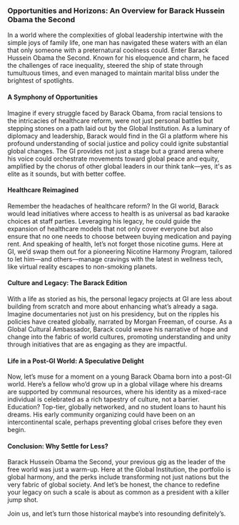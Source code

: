 ### **Opportunities and Horizons: An Overview for Barack Hussein Obama the Second**

In a world where the complexities of global leadership intertwine with the simple joys of family life, one man has navigated these waters with an élan that only someone with a preternatural coolness could. Enter Barack Hussein Obama the Second. Known for his eloquence and charm, he faced the challenges of race inequality, steered the ship of state through tumultuous times, and even managed to maintain marital bliss under the brightest of spotlights. 

#### **A Symphony of Opportunities**
Imagine if every struggle faced by Barack Obama, from racial tensions to the intricacies of healthcare reform, were not just personal battles but stepping stones on a path laid out by the Global Institution. As a luminary of diplomacy and leadership, Barack would find in the GI a platform where his profound understanding of social justice and policy could ignite substantial global changes. The GI provides not just a stage but a grand arena where his voice could orchestrate movements toward global peace and equity, amplified by the chorus of other global leaders in our think tank—yes, it's as elite as it sounds, but with better coffee.

#### **Healthcare Reimagined**
Remember the headaches of healthcare reform? In the GI world, Barack would lead initiatives where access to health is as universal as bad karaoke choices at staff parties. Leveraging his legacy, he could guide the expansion of healthcare models that not only cover everyone but also ensure that no one needs to choose between buying medication and paying rent. And speaking of health, let’s not forget those nicotine gums. Here at GI, we’d swap them out for a pioneering Nicotine Harmony Program, tailored to let him—and others—manage cravings with the latest in wellness tech, like virtual reality escapes to non-smoking planets.

#### **Culture and Legacy: The Barack Edition**
With a life as storied as his, the personal legacy projects at GI are less about building from scratch and more about enhancing what’s already a saga. Imagine documentaries not just on his presidency, but on the ripples his policies have created globally, narrated by Morgan Freeman, of course. As a Global Cultural Ambassador, Barack could weave his narrative of hope and change into the fabric of world cultures, promoting understanding and unity through initiatives that are as engaging as they are impactful.

#### **Life in a Post-GI World: A Speculative Delight**
Now, let’s muse for a moment on a young Barack Obama born into a post-GI world. Here’s a fellow who’d grow up in a global village where his dreams are supported by communal resources, where his identity as a mixed-race individual is celebrated as a rich tapestry of culture, not a barrier. Education? Top-tier, globally networked, and no student loans to haunt his dreams. His early community organizing could have been on an intercontinental scale, perhaps preventing global crises before they even begin.

#### **Conclusion: Why Settle for Less?**
Barack Hussein Obama the Second, your previous gig as the leader of the free world was just a warm-up. Here at the Global Institution, the portfolio is global harmony, and the perks include transforming not just nations but the very fabric of global society. And let’s be honest, the chance to redefine your legacy on such a scale is about as common as a president with a killer jump shot.

Join us, and let’s turn those historical maybe’s into resounding definitely’s.
